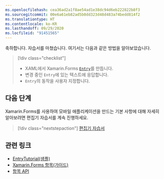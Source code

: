 ```yaml
---
ms.openlocfilehash: cea36ad2a1f8ae54ad1e38dc94d6eb222822b8f3
ms.sourcegitcommit: 00e6a61eb82ad5b0dd323d48d483a74bedd814f2
ms.translationtype: HT
ms.contentlocale: ko-KR
ms.lasthandoff: 09/29/2020
ms.locfileid: "91451565"
---
```

축하합니다. 자습서를 마쳤습니다. 여기서는 다음과 같은 방법을 알아보았습니다.

> [!div class="checklist"]
>
> - XAML에서 Xamarin.Forms [`Entry`](xref:Xamarin.Forms.Entry)를 만듭니다.
> - 변경 중인 `Entry`에 있는 텍스트에 응답합니다.
> - `Entry`의 동작을 사용자 지정합니다.

## <a name="next-steps"></a>다음 단계

Xamarin.Forms를 사용하여 모바일 애플리케이션을 만드는 기본 사항에 대해 자세히 알아보려면 편집기 자습서를 계속 진행하세요.

> [!div class="nextstepaction"]
> [편집기 자습서](~/get-started/tutorials/editor/index.yml)

## <a name="related-links"></a>관련 링크

- [EntryTutorial(샘플)](/samples/xamarin/xamarin-forms-samples/getstarted-tutorials-entrytutorial/)
- [Xamarin.Forms 항목(가이드)](~/xamarin-forms/user-interface/text/entry.md)
- [항목 API](xref:Xamarin.Forms.Entry)